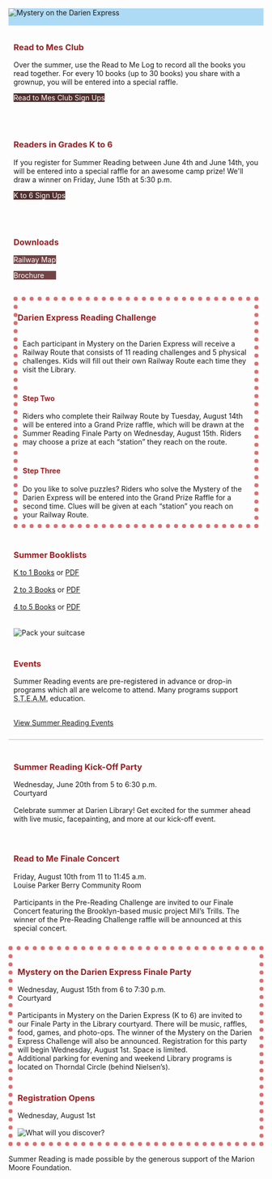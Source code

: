 <div class="row" style="background-color:#addaf5;">
<div class="col-md-12">
<img class="img-responsive center-block" src="/uploads/departments/youth/summer_reading/2018_cl_summer_reading_header.jpg" alt="Mystery on the Darien Express" />
<br />
<br />
</div>
</div>
<div class="row">
<div class="col-md-12">
<div class="row">
<div class="col-md-5">
<div style="padding:10px;">

<h3 style="color:#981f22;">Read to Mes Club</h3>

Over the summer, use the Read to Me Log to record all the books you read together. For every 10 books (up to 30 books) you share with a grownup, you will be entered into a special raffle. 
<br />
<p>
<a href="https://dar.to/2L0Ro90" class="btn-u btn-primary" style="text-decoration:none; color:#fff; background-color:#502f2f;">Read to Mes Club Sign Ups</a>
</p>
<br />
</div>
</div>
<div class="col-md-5">
<div style="padding:10px;">

<h3 style="color:#981f22;">Readers in Grades K to 6</h3>

If you register for Summer Reading between June 4th and June 14th, you will be entered into a special raffle for an awesome camp prize! We'll draw a winner on Friday, June 15th at 5:30 p.m.
<br />
<p>
<a href="https://dar.to/2IKLjPG" class="btn-u btn-primary" style="text-decoration:none; color:#fff; background-color:#502f2f;">K to 6 Sign Ups</a>
</p>
<br />
</div>
</div>
<div class="col-md-2">
<div style="padding:10px;">
<h3 style="color:#981f22;">Downloads</h3>
<p>
<a href="https://dar.to/2Gn5VYY" class="btn-u btn-primary" style="text-decoration:none; color:#fff; background-color:#724446;">Railway Map</a>
</p>
<p>
<a href="https://dar.to/2L5ftvB" class="btn-u btn-primary" style="text-decoration:none; color:#fff; background-color:#724446;">Brochure&nbsp;&nbsp;&nbsp;&nbsp;&nbsp;&nbsp;</a>
</p>
</div>
</div>
</div>
</div>
</div>
<div class="row">
<div class="col-md-12">
<div style="padding:10px;">
<div class="row">
<div class="col-md-12" style="border:dotted 8px #db6f70;">
<h3 style="color:#981f22;">Darien Express Reading Challenge</h3>
<div class="row">
<div class="col-md-4">
<div style="padding: 0 10px 10px 10px;">
<span class="fa-stack fa-2x">
  <i class="fa fa-circle fa-stack-1x" style="color:#981f22;"></i>
  <strong class="fa-stack-1x circle-text" style="color:#fff; font-size:1em;">1</strong>
</span>
<br />
Each participant in Mystery on the Darien Express will receive a Railway Route that consists of 11 reading challenges and 5 physical challenges. Kids will fill out their own Railway Route each time they visit the Library. 
</div>
</div>
<div class="col-md-4">
<div style="padding:10px;">
<h4 style="color:#981f22;">Step Two</h4>
Riders who complete their Railway Route by Tuesday, August 14th will be entered into a Grand Prize raffle, which will be drawn at the Summer Reading Finale Party on Wednesday, August 15th. Riders may choose a prize at each “station” they reach on the route.
</div>
</div>
<div class="col-md-4">
<div style="padding:10px;">
<h4 style="color:#981f22;">Step Three</h4>
Do you like to solve puzzles? Riders who solve the Mystery of the Darien Express will be entered into the Grand Prize Raffle for a second time. Clues will be given at each “station” you reach on your Railway Route.
</div>
</div>
</div>
</div>
</div>
</div>
</div>
</div>
</div>
<div class="row">
<div class="col-md-3">
<div style="padding:10px;"> 

<h3 style="color:#981f22;">Summer Booklists</h3>

[K to 1 Books](https://dar.to/2GiPQUu "K to 1 Recommended Summer Reads") or [PDF](https://dar.to/2ImZl6J "PDF") <br /><br />
[2 to 3 Books](https://dar.to/2IJeJxz "2 to 3 Recommended Summer Reads") or [PDF](https://dar.to/2k1zmr0 "PDF") <br /><br />
[4 to 5 Books](https://dar.to/2IKAqNQ "4 to 5 Recommended Summer Reads") or [PDF](https://dar.to/2Kpux5U "PDF")
<br />
</div> 
</div>
<div class="col-md-3">
<div style="padding:10px;"> 

<img class="img-responsive center-block" src="/uploads/departments/youth/summer_reading/2018_suitcases.jpg" alt="Pack your suitcase" />
<br />
</div> 
</div>
<div class="col-md-6">
<div style="padding:10px;"> 

<h3 style="color:#981f22;">Events</h3>
Summer Reading events are pre-registered in advance or drop-in programs which all are welcome to attend. Many programs support <abbr title="Science, Technology, Enginnering, Arts, and Mathematics">S.T.E.A.M.</abbr> education. 
<br />
<br />

[View Summer Reading Events](https://dar.to/2ICrWsj "Summer Reading Events for Kids")
<br />
</div>
</div> 
</div>

<div class="row" style="border-top:solid 2px #d9dadd; padding-top:10px;">
<div class="col-md-6">
<div style="padding:10px;"> 
<h3 style="color:#981f22;">Summer Reading Kick-Off Party</h3>
Wednesday, June 20th from 5 to 6:30 p.m.<br />
Courtyard
<br />
<br />
Celebrate summer at Darien Library! Get excited for the summer ahead with live music, facepainting, and more at our kick-off event.

<br />
<br />
</div>
</div>
<div class="col-md-6">
<div style="padding:10px;"> 
<h3 style="color:#981f22;">Read to Me Finale Concert</h3>
Friday, August 10th from 11 to 11:45 a.m.<br />
Louise Parker Berry Community Room
<br />
<br />
Participants in the Pre-Reading Challenge are invited to our Finale Concert featuring the Brooklyn-based music project Mil’s Trills. The winner of the Pre-Reading Challenge raffle will be announced at this special concert.
<br />
<br />
</div>
</div>
</div>
<div class="row">
<div class="col-md-12" style="border:dotted 8px #db6f70;">
<div class="row">
<div class="col-md-8"> 
<div style="padding:10px;">
<h3 style="color:#981f22;">Mystery on the Darien Express Finale Party</h3>
Wednesday, August 15th from 6 to 7:30 p.m.<br />
Courtyard
<br />
<br />
Participants in Mystery on the Darien Express (K to 6) are invited to our Finale Party in the Library courtyard. There will be music, raffles, food, games, and photo-ops. The winner of the Mystery on the Darien Express Challenge will also be announced. Registration for this party will begin Wednesday, August 1st. Space is limited. 
<br />
Additional parking for evening and weekend Library programs is located on Thorndal Circle (behind Nielsen’s).
<br />
</div>
</div>
<div class="col-md-4">
<div style="padding:10px;">
<h3 style="color:#981f22;">Registration Opens</h3>
Wednesday, August 1st<br />
<br />
<img class="img-responsive center-block" src="/uploads/departments/youth/summer_reading/2018_map_magnifying_glass.jpg" alt="What will you discover?" />
</div>
</div>
</div>
</div>
</div>
<br />
Summer Reading is made possible by the generous support of the Marion Moore Foundation.
